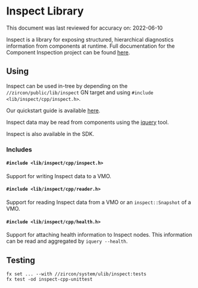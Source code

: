 # Inspect Library

This document was last reviewed for accuracy on: 2022-06-10

Inspect is a library for exposing structured, hierarchical
diagnostics information from components at runtime.  Full
documentation for the Component Inspection project can be found
[here](https://fuchsia.dev/fuchsia-src/development/diagnostics/inspect).

## Using

Inspect can be used in-tree by depending on the `//zircon/public/lib/inspect`
GN target and using `#include <lib/inspect/cpp/inspect.h>`.

Our quickstart guide is available
[here](https://fuchsia.dev/fuchsia-src/development/inspect/quickstart.md).

Inspect data may be read from components using the
[iquery](https://fuchsia.dev/fuchsia-src/development/inspect/iquery.md)
tool.

Inspect is also available in the SDK.

### Includes

#### `#include <lib/inspect/cpp/inspect.h>`

Support for writing Inspect data to a VMO.

#### `#include <lib/inspect/cpp/reader.h>`

Support for reading Inspect data from a VMO or an `inspect::Snapshot`
of a VMO.

#### `#include <lib/inspect/cpp/health.h>`

Support for attaching health information to Inspect nodes. This
information can be read and aggregated by `iquery --health`.


## Testing

```
fx set ... --with //zircon/system/ulib/inspect:tests
fx test -od inspect-cpp-unittest
```
